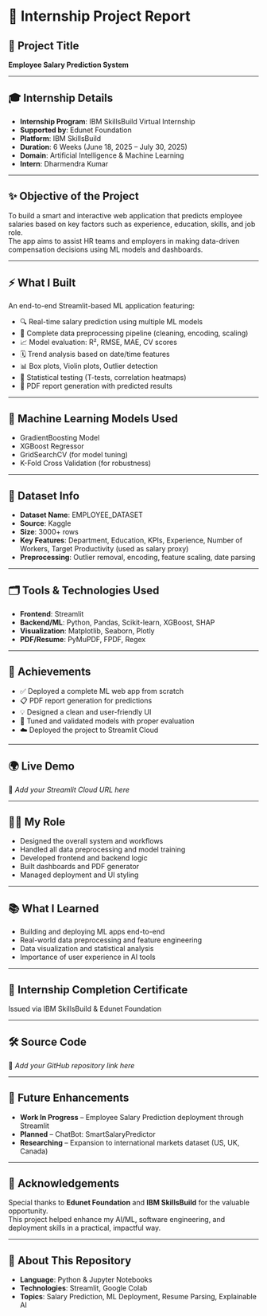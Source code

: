 # 💼 Internship Project Report

## 🌟 Project Title  
**Employee Salary Prediction System**

---

## 🎓 Internship Details  
- **Internship Program**: IBM SkillsBuild Virtual Internship  
- **Supported by**: Edunet Foundation  
- **Platform**: IBM SkillsBuild  
- **Duration**: 6 Weeks (June 18, 2025 – July 30, 2025)  
- **Domain**: Artificial Intelligence & Machine Learning  
- **Intern**: Dharmendra Kumar

---

## ✨ Objective of the Project  
To build a smart and interactive web application that predicts employee salaries based on key factors such as experience, education, skills, and job role.  
The app aims to assist HR teams and employers in making data-driven compensation decisions using ML models and dashboards.

---

## ⚡ What I Built  
An end-to-end Streamlit-based ML application featuring:

- 🔍 Real-time salary prediction using multiple ML models  
- 🧼 Complete data preprocessing pipeline (cleaning, encoding, scaling)  
- 📈 Model evaluation: R², RMSE, MAE, CV scores  
- 🗓 Trend analysis based on date/time features  
- 📊 Box plots, Violin plots, Outlier detection  
- 🧪 Statistical testing (T-tests, correlation heatmaps)  
- 📅 PDF report generation with predicted results  

---

## 🤖 Machine Learning Models Used  
- GradientBoosting Model  
- XGBoost Regressor  
- GridSearchCV (for model tuning)  
- K-Fold Cross Validation (for robustness)  

---

## 📁 Dataset Info  
- **Dataset Name**: EMPLOYEE_DATASET  
- **Source**: Kaggle  
- **Size**: 3000+ rows  
- **Key Features**: Department, Education, KPIs, Experience, Number of Workers, Target Productivity (used as salary proxy)  
- **Preprocessing**: Outlier removal, encoding, feature scaling, date parsing  

---

## 🗂️ Tools & Technologies Used  
- **Frontend**: Streamlit  
- **Backend/ML**: Python, Pandas, Scikit-learn, XGBoost, SHAP  
- **Visualization**: Matplotlib, Seaborn, Plotly  
- **PDF/Resume**: PyMuPDF, FPDF, Regex  

---

## 🎯 Achievements  
- ✅ Deployed a complete ML web app from scratch  
- 📋 PDF report generation for predictions  
- 💡 Designed a clean and user-friendly UI  
- 🧠 Tuned and validated models with proper evaluation  
- ☁️ Deployed the project to Streamlit Cloud  

---

## 🌍 Live Demo  
🔗 *Add your Streamlit Cloud URL here*

---

## 👨‍💼 My Role  
- Designed the overall system and workflows  
- Handled all data preprocessing and model training  
- Developed frontend and backend logic  
- Built dashboards and PDF generator  
- Managed deployment and UI styling  

---

## 📚 What I Learned  
- Building and deploying ML apps end-to-end  
- Real-world data preprocessing and feature engineering  
- Data visualization and statistical analysis  
- Importance of user experience in AI tools  

---

## 🏅 Internship Completion Certificate  
Issued via IBM SkillsBuild & Edunet Foundation  

---

## 🛠️ Source Code  
🔗 *Add your GitHub repository link here*

---

## 🔮 Future Enhancements  
- **Work In Progress** – Employee Salary Prediction deployment through Streamlit  
- **Planned** – ChatBot: SmartSalaryPredictor  
- **Researching** – Expansion to international markets dataset (US, UK, Canada)  

---

## 🙌 Acknowledgements  
Special thanks to **Edunet Foundation** and **IBM SkillsBuild** for the valuable opportunity.  
This project helped enhance my AI/ML, software engineering, and deployment skills in a practical, impactful way.

---

## 📘 About This Repository  
- **Language**: Python & Jupyter Notebooks  
- **Technologies**: Streamlit, Google Colab  
- **Topics**: Salary Prediction, ML Deployment, Resume Parsing, Explainable AI  
